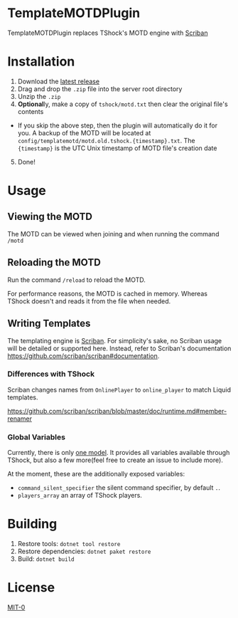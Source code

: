 # TemplateMOTDPlugin
TemplateMOTDPlugin replaces TShock's MOTD engine with [Scriban](https://github.com/scriban/scriban)

# Installation
1. Download the [latest release](https://github.com/Arthri/TemplateMOTDPlugin/releases/latest)
2. Drag and drop the `.zip` file into the server root directory
3. Unzip the `.zip`
4. **Optional**ly, make a copy of `tshock/motd.txt` then clear the original file's contents
  - If you skip the above step, then the plugin will automatically do it for you. A backup of the MOTD will be located at `config/templatemotd/motd.old.tshock.{timestamp}.txt`. The `{timestamp}` is the UTC Unix timestamp of MOTD file's creation date
5. Done!

# Usage

## Viewing the MOTD
The MOTD can be viewed when joining and when running the command `/motd`

## Reloading the MOTD
Run the command `/reload` to reload the MOTD.

For performance reasons, the MOTD is cached in memory. Whereas TShock doesn't and reads it from the file when needed.

## Writing Templates
The templating engine is [Scriban](https://github.com/scriban/scriban). For simplicity's sake, no Scriban usage will be detailed or supported here. Instead, refer to Scriban's documentation https://github.com/scriban/scriban#documentation.

### Differences with TShock
Scriban changes names from `OnlinePlayer` to `online_player` to match Liquid templates.

https://github.com/scriban/scriban/blob/master/doc/runtime.md#member-renamer

### Global Variables
Currently, there is only [one model](https://github.com/Arthri/TemplateMOTDPlugin/blob/master/src/TemplateMOTDPlugin/Templating/DefaultModel.cs). It provides all variables available through TShock, but also a few more(feel free to create an issue to include more).

At the moment, these are the additionally exposed variables:
- `command_silent_specifier` the silent command specifier, by default `.`.
- `players_array` an array of TShock players.

# Building
1. Restore tools: `dotnet tool restore`
2. Restore dependencies: `dotnet paket restore`
3. Build: `dotnet build`

# License
[MIT-0](https://github.com/Arthri/TemplateMOTDPlugin/blob/master/LICENSE)
